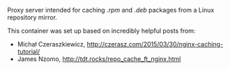 Proxy server intended for caching _.rpm_ and _.deb_ packages from a Linux
repository mirror. 

This container was set up based on incredibly helpful posts from:

 - Michał Czeraszkiewicz, <http://czerasz.com/2015/03/30/nginx-caching-tutorial/>
 - James Nzomo, <http://tdt.rocks/repo_cache_ft_nginx.html>
